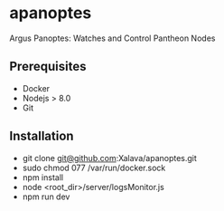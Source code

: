 # apanoptes
Argus Panoptes: Watches and Control Pantheon Nodes

## Prerequisites
- Docker
- Nodejs > 8.0
- Git

## Installation
- git clone git@github.com:Xalava/apanoptes.git
- sudo chmod 077 /var/run/docker.sock
- npm install
- node <root_dir>/server/logsMonitor.js
- npm run dev
